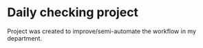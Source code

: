 # Daily checking project

Project was created to improve/semi-automate the workflow in my department.
